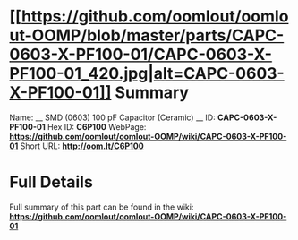 
[[https://github.com/oomlout/oomlout-OOMP/blob/master/parts/CAPC-0603-X-PF100-01/CAPC-0603-X-PF100-01_420.jpg|alt=CAPC-0603-X-PF100-01]] 
Summary
=================

Name: __ SMD (0603) 100 pF Capacitor (Ceramic) __
ID: __CAPC-0603-X-PF100-01__
Hex ID: __C6P100__
WebPage: __https://github.com/oomlout/oomlout-OOMP/wiki/CAPC-0603-X-PF100-01__
Short URL: __http://oom.lt/C6P100__

Full Details
==========================
Full summary of this part can be found in the wiki:   
__https://github.com/oomlout/oomlout-OOMP/wiki/CAPC-0603-X-PF100-01__   

